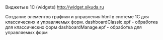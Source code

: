 Виджеты в 1С (widgets)
http://widget.sikuda.ru

Создание элементов графики и управления html в системе 1C для классических и управляемых форм.
dashboardClassic.epf - обработка для классических форм
dashboardManage.epf - обработка для управляемых форм


